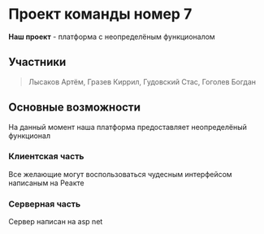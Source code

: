 # Проект команды номер 7 

**Наш проект** - платформа с неопределёным функционалом

## Участники

> Лысаков Артём, 
> Гразев Киррил, 
> Гудовский Стас, 
> Гоголев Богдан


## Основные возможности

На данный момент наша платформа предоставляет неопределёный функционал

### Клиентская часть

Все желающие могут воспользоваться чудесным интерфейсом написаным на Реакте

### Серверная часть

Сервер написан на asp net
